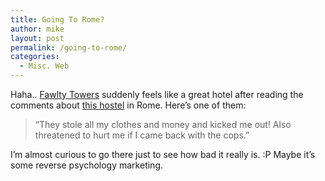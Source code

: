 ```yaml
---
title: Going To Rome?
author: mike
layout: post
permalink: /going-to-rome/
categories:
  - Misc. Web
---
```

Haha.. [Fawlty Towers][1] suddenly feels like a great hotel after reading the comments about [this hostel][2] in Rome. Here&#8217;s one of them:

> &#8220;They stole all my clothes and money and kicked me out! Also threatened to hurt me if I came back with the cops.&#8221;

I&#8217;m almost curious to go there just to see how bad it really is. :P Maybe it&#8217;s some reverse psychology marketing.

 [1]: http://www.fawltysite.net/
 [2]: http://www.hostelz.com/display.php/140+Navigator+Hostel